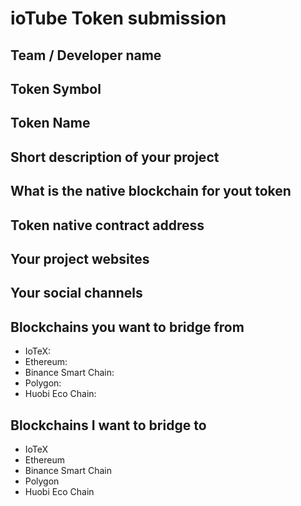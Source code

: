 # ioTube Token submission

<!--
## Introduction

ioTube is a two-way, multi-asset, cross-chain protocol bridging IoTeX 
to other blockchains such as Ethereum, Binance Smart Chain, Polygon, and others. 
Anyone can submit their token to be added to ioTube: if you deployed a token 
on IoTeX, you can make your dApp cross-chain and reach the audience of other 
popular chains. Likewise, if you have deployed your token on Ethereum or any 
blockchain other than IoTeX, thanks to ioTube you can extend your dApp to the 
IoTeX ecosystem, taking advantage of the 5-second tx confirmations, ultra-low fees,
and access other unique IoTeX features like real-world IoT data oracles, etc..

## Guidelines for tokens
We will only take into consideration projects that show clear signs of activity: 
either traffic on the network, activity on GitHub, or community buzz.

- The icon should be small, square, but high resolution, ideally a vector/svg.
- Make sure your website includes a detailed explanation of project and the token contract address.
- No Profanity in token name, token description, etc.

Please fill the data below for us to review your submission and reach out to you 
for more information.
-->
## Team / Developer name

## Token Symbol

## Token Name

## Short description of your project

## What is the native blockchain for yout token

## Token native contract address

## Your project websites

## Your social channels

## Blockchains you want to bridge from
<!-- Delete those you are not interested in -->
- IoTeX: <contract address>
- Ethereum: <contract address>
- Binance Smart Chain: <contract address>
- Polygon: <contract address>
- Huobi Eco Chain: <contract address>

## Blockchains I want to bridge to
<!-- Delete those you are not interested in -->
- IoTeX
- Ethereum
- Binance Smart Chain
- Polygon
- Huobi Eco Chain


